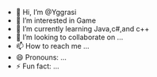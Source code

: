- 👋 Hi, I’m @Yggrasi
- 👀 I’m interested in Game 
- 🌱 I’m currently learning Java,c#,and c++
- 💞️ I’m looking to collaborate on ...
- 📫 How to reach me ...
- 😄 Pronouns: ...
- ⚡ Fun fact: ...

<!---
Yggrasi/Yggrasi is a ✨ special ✨ repository because its `README.md` (this file) appears on your GitHub profile.
You can click the Preview link to take a look at your changes.
--->
